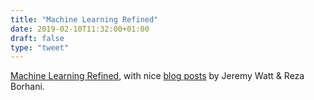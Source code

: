 ```yaml
---
title: "Machine Learning Refined"
date: 2019-02-10T11:32:00+01:00
draft: false
type: "tweet"
---
```


[Machine Learning Refined](http://mlrefined.wixsite.com/home-page), with nice [blog posts](https://jermwatt.github.io/mlrefined/) by Jeremy Watt & Reza Borhani.
